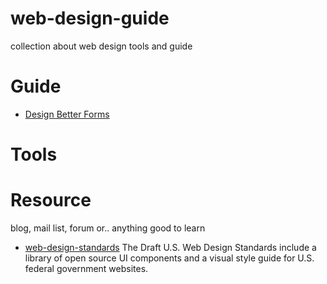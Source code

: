 # web-design-guide
collection about web design tools and guide

# Guide

* [Design Better Forms](https://uxdesign.cc/design-better-forms-96fadca0f49c#.u3n9r45z5)


# Tools

# Resource
blog, mail list, forum or.. anything good to learn

* [web-design-standards](https://github.com/18F/web-design-standards)
The Draft U.S. Web Design Standards include a library of open source UI components and a visual style guide for U.S. federal government websites.
